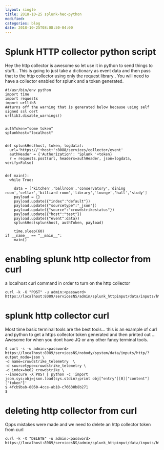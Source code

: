 ```yaml
---
layout: single
title: 2018-10-25 splunk-hec-python
modified:
categories: blog
date: 2018-10-25T08:08:50-04:00
---
```


# Splunk HTTP collector python script

Hey the http collector is awesome so let use it in python to send things to stuff...
This is going to just take a dictionary as event data and then pass that to the http collector using only the request library .
You will need to have a collector enabled for splunk and a token generated.

```
#!/usr/bin/env python
import time
import requests
import urllib3
##turns off the warning that is generated below because using self signed ssl cert
urllib3.disable_warnings()


authToken="some token"
splunkhost="localhost"


def splunkHec(host, token, logdata):
  url='https://'+host+':8088/services/collector/event'
  authHeader = {'Authorization': 'Splunk '+token}
  r = requests.post(url, headers=authHeader, json=logdata, verify=False)


def main():
  while True:
    
    data = ['kitchen','ballroom','conservatory','dining room','cellar','billiard room','library','lounge','hall','study']
    payload = {}
    payload.update({"index":"default"})
    payload.update({"sourcetype":"_json"})
    payload.update({"source":"crowdstrikestatus"})
    payload.update({"host":"test"})
    payload.update({"event":data})  
    splunkHec(splunkhost, authToken, payload)

    time.sleep(60)
if __name__ == "__main__":
    main()
```
# enabling splunk http collector from curl
a localhost curl command in order to turn on the http collector
```
curl -k -X "POST" -u admin:<password> https://localhost:8089/servicesNS/admin/splunk_httpinput/data/inputs/http/http/enable
```

# splunk http collector curl
Most time basic terminal tools are the best tools...
this is an example of curl and python to get a https collector token generated and then printed out ... Awesome for when you dont have JQ or any other fancy terminal tools.

```
$ curl -s -u admin:<password> https://localhost:8089/servicesNS/nobody/system/data/inputs/http/?output_mode=json \
-d name=crowdstrike_telemetry  \
-d sourcetype=crowdstrike_telemetry \
-d index=be02_crowdstrike \
--insecure -X POST | python -c 'import json,sys;obj=json.load(sys.stdin);print obj["entry"][0]["content"]["token"]'
$ 4fcb9bab-8050-4cce-ab18-c76638b8b271
$
```

# deleting http collector from curl
Opps mistakes were made and we need to delete an http collector token from curl
```
curl -k -X "DELETE" -u admin:<password> https://localhost:8089/servicesNS/admin/splunk_httpinput/data/inputs/http/<your_token_name>
```



